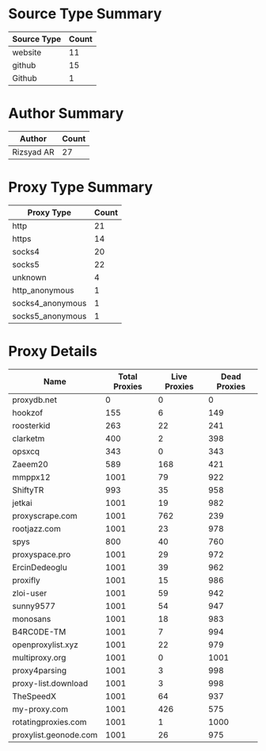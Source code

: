 # Source Type Summary

| Source Type | Count |
|-------------|-------|
| website | 11 |
| github | 15 |
| Github | 1 |


# Author Summary

| Author | Count |
|--------|-------|
| Rizsyad AR | 27 |


# Proxy Type Summary

| Proxy Type | Count |
|------------|-------|
| http | 21 |
| https | 14 |
| socks4 | 20 |
| socks5 | 22 |
| unknown | 4 |
| http_anonymous | 1 |
| socks4_anonymous | 1 |
| socks5_anonymous | 1 |


# Proxy Details

| Name | Total Proxies | Live Proxies | Dead Proxies |
|------|---------------|--------------|---------------|
| proxydb.net | 0 | 0 | 0 |
| hookzof | 155 | 6 | 149 |
| roosterkid | 263 | 22 | 241 |
| clarketm | 400 | 2 | 398 |
| opsxcq | 343 | 0 | 343 |
| Zaeem20 | 589 | 168 | 421 |
| mmppx12 | 1001 | 79 | 922 |
| ShiftyTR | 993 | 35 | 958 |
| jetkai | 1001 | 19 | 982 |
| proxyscrape.com | 1001 | 762 | 239 |
| rootjazz.com | 1001 | 23 | 978 |
| spys | 800 | 40 | 760 |
| proxyspace.pro | 1001 | 29 | 972 |
| ErcinDedeoglu | 1001 | 39 | 962 |
| proxifly | 1001 | 15 | 986 |
| zloi-user | 1001 | 59 | 942 |
| sunny9577 | 1001 | 54 | 947 |
| monosans | 1001 | 18 | 983 |
| B4RC0DE-TM | 1001 | 7 | 994 |
| openproxylist.xyz | 1001 | 22 | 979 |
| multiproxy.org | 1001 | 0 | 1001 |
| proxy4parsing | 1001 | 3 | 998 |
| proxy-list.download | 1001 | 3 | 998 |
| TheSpeedX | 1001 | 64 | 937 |
| my-proxy.com | 1001 | 426 | 575 |
| rotatingproxies.com | 1001 | 1 | 1000 |
| proxylist.geonode.com | 1001 | 26 | 975 |
